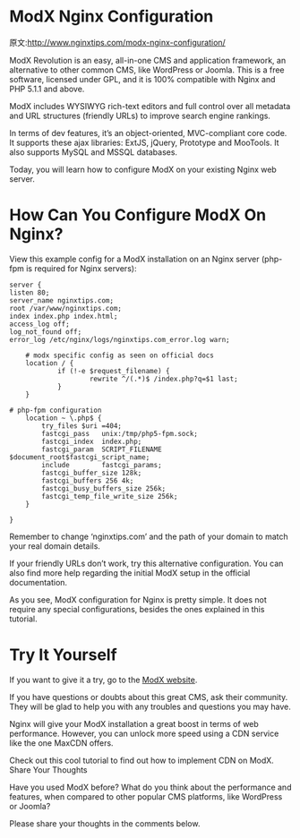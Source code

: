# ModX Nginx Configuration

原文:http://www.nginxtips.com/modx-nginx-configuration/

ModX Revolution is an easy, all-in-one CMS and application framework, an alternative to other common CMS, like WordPress or Joomla. This is a free software, licensed under GPL, and it is 100% compatible with Nginx and PHP 5.1.1 and above.

ModX includes WYSIWYG rich-text editors and full control over all metadata and URL structures (friendly URLs) to improve search engine rankings.

In terms of dev features, it’s an object-oriented, MVC-compliant core code. It supports these ajax libraries: ExtJS, jQuery, Prototype and MooTools. It also supports MySQL and MSSQL databases.

Today, you will learn how to configure ModX on your existing Nginx web server.

# How Can You Configure ModX On Nginx?

View this example config for a ModX installation on an Nginx server (php-fpm is required for Nginx servers):


    server {
    listen 80;
    server_name nginxtips.com;
    root /var/www/nginxtips.com;
    index index.php index.html;
    access_log off;
    log_not_found off;
    error_log /etc/nginx/logs/nginxtips.com_error.log warn;

        # modx specific	config as seen on official docs
        location / {
                if (!-e $request_filename) {
                        rewrite ^/(.*)$ /index.php?q=$1 last;
                }
        }

	# php-fpm configuration
        location ~ \.php$ {
            try_files $uri =404;
            fastcgi_pass   unix:/tmp/php5-fpm.sock;
            fastcgi_index  index.php;
            fastcgi_param  SCRIPT_FILENAME  $document_root$fastcgi_script_name;
            include        fastcgi_params;
            fastcgi_buffer_size 128k;
            fastcgi_buffers 256 4k;
            fastcgi_busy_buffers_size 256k;
            fastcgi_temp_file_write_size 256k;
        }

    }



Remember to change ‘nginxtips.com’ and the path of your domain to match your real domain details.

If your friendly URLs don’t work, try this alternative configuration. You can also find more help regarding the initial ModX setup in the official documentation.

As you see, ModX configuration for Nginx is pretty simple. It does not require any special configurations, besides the ones explained in this tutorial.

# Try It Yourself

If you want to give it a try, go to the [ModX website](http://modx.com/).

If you have questions or doubts about this great CMS, ask their community. They will be glad to help you with any troubles and questions you may have.

Nginx will give your ModX installation a great boost in terms of web performance. However, you can unlock more speed using a CDN service like the one MaxCDN offers.

Check out this cool tutorial to find out how to implement CDN on ModX.
Share Your Thoughts

Have you used ModX before? What do you think about the performance and features, when compared to other popular CMS platforms, like WordPress or Joomla?

Please share your thoughts in the comments below.

